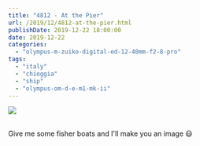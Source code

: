 ```yaml
---
title: "4812 - At the Pier"
url: /2019/12/4812-at-the-pier.html
publishDate: 2019-12-22 18:00:00
date: 2019-12-22
categories: 
  - "olympus-m-zuiko-digital-ed-12-40mm-f2-8-pro"
tags: 
  - "italy"
  - "chioggia"
  - "ship"
  - "olympus-om-d-e-m1-mk-ii"
---
```

<div class="container">
<div class="center"><a target="_blank" href="https://d25zfm9zpd7gm5.cloudfront.net/1200x1200/2018/20180510_182135_lr.jpg"><img class="webfeedsFeaturedVisual" src="https://d25zfm9zpd7gm5.cloudfront.net/0600x0600/2018/20180510_182135_lr.jpg" /></a></div>
</div>
<br />

Give me some fisher boats and I'll make you an image :smiley: